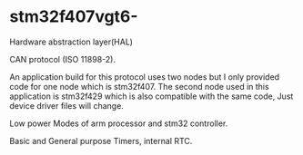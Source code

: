 # stm32f407vgt6-

Hardware abstraction layer(HAL)

CAN protocol (ISO 11898-2).

An application build for this protocol uses two nodes but I only provided code for one node which is stm32f407.
The second node used in this application is stm32f429 which is also compatible with the same code, Just device driver files will change.

Low power Modes of arm processor and stm32 controller.

Basic and General purpose Timers, internal RTC.
